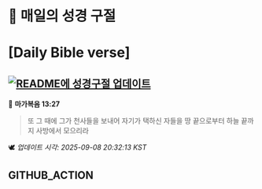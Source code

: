 # 🙏 매일의 성경 구절
# [Daily Bible verse]
## [![README에 성경구절 업데이트](https://github.com/DONGSUKA/first_test/actions/workflows/update-readme-bible.yml/badge.svg)](https://github.com/DONGSUKA/first_test/actions/workflows/update-readme-bible.yml)
<!-- START_BIBLE_VERSE -->
📖 **마가복음 13:27**
> 또 그 때에 그가 천사들을 보내어 자기가 택하신 자들을 땅 끝으로부터 하늘 끝까지 사방에서 모으리라

🕊️ _업데이트 시각: 2025-09-08 20:32:13 KST_
  <!-- END_BIBLE_VERSE -->
## GITHUB_ACTION
